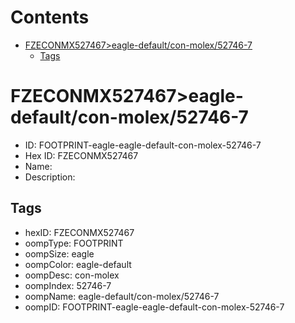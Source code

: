 



Contents
========

* [FZECONMX527467>eagle-default/con-molex/52746-7](#fzeconmx527467eagle-defaultcon-molex52746-7)
	* [Tags](#tags)

# FZECONMX527467>eagle-default/con-molex/52746-7

- ID: FOOTPRINT-eagle-eagle-default-con-molex-52746-7
- Hex ID: FZECONMX527467
- Name: 
- Description: 

## Tags

- hexID: FZECONMX527467
- oompType: FOOTPRINT
- oompSize: eagle
- oompColor: eagle-default
- oompDesc: con-molex
- oompIndex: 52746-7
- oompName: eagle-default/con-molex/52746-7
- oompID: FOOTPRINT-eagle-eagle-default-con-molex-52746-7

